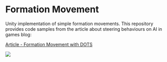 # Formation Movement
Unity implementation of simple formation movements.
This repository provides code samples from the article about steering behaviours on AI in games blog:

[Article - Formation Movement with DOTS](http://aiingames.com/?p=2228)

[![](http://aiingames.com/wp-content/uploads/2020/10/IMG_2606-768x765.jpg)](https://youtu.be/vyOCT_YXfAc)
